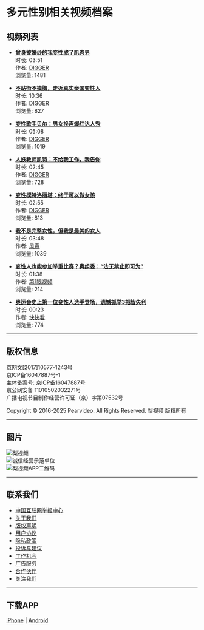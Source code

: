 # 多元性别相关视频档案

## 视频列表

- **[曾身披婚纱的我变性成了肌肉男](video_1049091)**  
  时长: 03:51  
  作者: [DIGGER](author_11549142)  
  浏览量: 1481

- **[不站街不摸胸，走近真实泰国变性人](video_1025864)**  
  时长: 10:36  
  作者: [DIGGER](author_11549142)  
  浏览量: 827

- **[变性歌手贝尔：男女换声爆红达人秀](video_1025769)**  
  时长: 05:08  
  作者: [DIGGER](author_11549142)  
  浏览量: 1019

- **[人妖教师凯特：不给我工作，我告你](video_1022167)**  
  时长: 02:45  
  作者: [DIGGER](author_11549142)  
  浏览量: 728

- **[变性模特洛丽塔：终于可以做女孩](video_1017013)**  
  时长: 02:55  
  作者: [DIGGER](author_11549142)  
  浏览量: 813

- **[我不是完整女性，但我是最美的女人](video_1050495)**  
  时长: 03:48  
  作者: [风声](author_11549120)  
  浏览量: 1039

- **[变性人也能参加举重比赛？奥组委：“法无禁止即可为”](video_1749022)**  
  时长: 01:38  
  作者: [第1眼视频](author_12033417)  
  浏览量: 214

- **[奥运会史上第一位变性人选手登场，遗憾抓举3把皆失利](video_1737434)**  
  时长: 00:23  
  作者: [快快看](author_11724129)  
  浏览量: 774

---

## 版权信息

京网文\[2017\]10577-1243号  
京ICP备16047887号-1  
主体备案号: [京ICP备16047887号](http://beian.miit.gov.cn)  
京公网安备 11010502032271号  
广播电视节目制作经营许可证（京）字第07532号  

Copyright © 2016-2025 Pearvideo. All Rights Reserved. 梨视频 版权所有  

---

## 图片

![梨视频](//page.pearvideo.com/webres/img/internet_culture173.png)  
![诚信经营示范单位](https://trust.hss.org.cn/credit/crz2002.png)  
![梨视频APP二维码](//page.pearvideo.com/webres/img/qr160_download4.png)  

---

## 联系我们

- [中国互联网举报中心](http://www.12377.cn/)
- [关于我们](aboutus.jsp)
- [版权声明](copyright.jsp)
- [用户协议](useragreement.jsp)
- [隐私政策](privacy_policy.jsp)
- [投诉与建议](complaints_guide.jsp)
- [工作机会](workus.jsp)
- [广告服务](adservice.jsp)
- [合作伙伴](partner.jsp)
- [关注我们](attentionus.jsp)  

---

## 下载APP

[iPhone](https://itunes.apple.com/cn/app/id1165731962?mt=8) | [Android](http://www.pearvideo.com/download?id=4)  